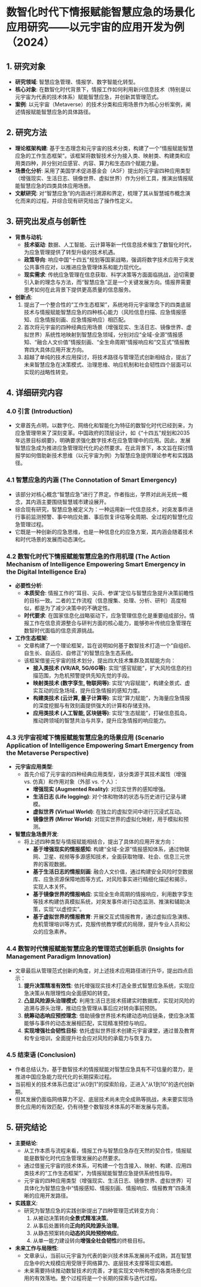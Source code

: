  # 数智化时代下情报赋能智慧应急的场景化应用研究——以元宇宙的应用开发为例（2024）

## 1. 研究对象
- **研究领域**: 智慧应急管理、情报学、数字智能化转型。
- **核心对象**: 在数智化时代背景下，情报工作如何利用新兴信息技术（特别是以元宇宙为代表的技术体系）赋能智慧应急，并创新其管理范式。
- **案例**: 以元宇宙（Metaverse）的技术分类和应用场景作为核心分析案例，阐述情报赋能智慧应急的具体路径。

## 2. 研究方法
- **理论框架构建**: 基于生态理念和元宇宙的技术分类，构建了一个“情报赋能智慧应急的工作生态框架”。该框架将数智技术分为接入类、映射类、构建类和应用类四种，并分别对应感官、内容、算力和生态四个赋能力量。
- **场景化分析**: 采用了美国学术促进基金会（ASF）提出的元宇宙四种应用类型（增强现实、生活日志、镜像世界、虚拟世界）作为分析工具，推演出情报赋能智慧应急的四类具体应用场景。
- **文献研究**: 对“智慧应急”的内涵进行溯源和界定，梳理了其从智慧城市概念演化而来的过程，并综合现有研究给出了操作性定义。

## 3. 研究出发点与创新性
- **背景与动机**:
    - **技术驱动**: 数据、人工智能、云计算等新一代信息技术催生了数智化时代，为应急管理提供了转型升级的技术机遇。
    - **政策导向**: 响应中国“十四五”规划等国家战略，强调将数字技术应用于突发公共事件应对，以推进应急管理体系和能力现代化。
    - **现实需求**: 传统应急管理在信息获取、科学决策等方面面临挑战，迫切需要引入新的理念与方法，而“智慧应急”正是一个关键发展方向。情报界需要思考如何在此背景下提供更高质量的信息服务。
- **创新点**:
    1. 提出了一个整合性的“工作生态框架”，系统地将元宇宙理念下的四类底层技术与情报赋能智慧应急的四种核心能力（风险信息扫描、应急情报感知、应急情报刻画、应急情报响应）相匹配。
    2. 首次将元宇宙的四种经典应用场景（增强现实、生活日志、镜像世界、虚拟世界）系统性地映射到智慧应急领域，分别对应“全域-全源”情报感知、“融合人文价值”情报刻画、“全生命周期”情报响应和“交互式”情报教育四大具体应用开发方向。
    3. 超越了单纯的技术应用探讨，将技术路径与管理范式创新相结合，提出了未来智慧应急在决策模式、治理思维、响应机制和社会韧性四个层面可以实现的战略性转变。

## 4. 详细研究内容
### 4.0 引言 (Introduction)
- 文章首先点明，以数字化、网络化和智能化为特征的数智化时代已经到来，为应急管理带来了深刻变革。中国政府的顶层设计，如《“十四五”规划和2035年远景目标纲要》，明确要求强化数字技术在应急管理中的应用。因此，发展智慧应急成为推进应急管理现代化的必然要求。在此背景下，本文旨在探讨情报学如何借助新技术思维（以元宇宙为例）为智慧应急提供理论参考和实践路径。

### 4.1 智慧应急的内涵 (The Connotation of Smart Emergency)
- 该部分对核心概念“智慧应急”进行了界定。作者指出，学界对此尚无统一概念，其内涵主要围绕智慧城市建设展开。
- 综合现有研究，智慧应急被定义为：一种运用新一代信息技术，对突发事件进行事前监测预警、事中响应处置、事后恢复评估等全周期、全过程的智慧化应急管理过程。
- 它既是一种创新的应急思维，也是一种信息化的应急方案，其内涵会随着技术和时代场景的发展而动态演化。

### 4.2 数智化时代下情报赋能智慧应急的作用机理 (The Action Mechanism of Intelligence Empowering Smart Emergency in the Digital Intelligence Era)
- **必要性分析**:
    - **本质契合**: 情报工作的“耳目、尖兵、参谋”定位与智慧应急提升决策前瞻性的目标一致。二者的工作流程（信息搜集、处理、分析、研判）高度相似，都是为了减少决策中的不确定性。
    - **时代要求**: 在国家信息化战略驱动下，应急管理信息化是重要组成部分。情报工作在信息资源整合与研判方面的核心能力，能够弥补传统应急管理在数智时代面临的信息资源挑战。
- **工作生态框架**:
    - 文章构建了一个理论框架，旨在说明如何基于数智技术打造一个“自组织、自生长、自适应、自修正”的智慧应急生态系统。
    - 该框架借鉴元宇宙的技术划分，提出四大技术集群及其赋能方向：
        - **接入类技术 (VR/AR, 5G/6G等)**: 实现“感官赋能”，扩大风险信息的扫描范围，为危机预警提供先知先觉的手段。
        - **映射类技术 (数字孪生, 物联网等)**: 实现“内容赋能”，构建全景式、虚实互动的应急场域，提升应急情报的感知力度。
        - **构建类技术 (云计算, 量子计算等)**: 实现“算力赋能”，为海量应急情报的深度挖掘与有效刻画提供强大的计算和存储支持。
        - **应用类技术 (人工智能, 区块链等)**: 实现“生态赋能”，打破信息孤岛，推动跨领域的智慧共治与共享，提升应急情报的响应能力。

### 4.3 元宇宙视域下情报赋能智慧应急的场景应用 (Scenario Application of Intelligence Empowering Smart Emergency from the Metaverse Perspective)
- **元宇宙应用类型**:
    - 首先介绍了元宇宙的四种经典应用类型，该分类源于其技术属性（增强 vs. 仿真）和作用对象（外部 vs. 个人）：
        - **增强现实 (Augmented Reality)**: 对现实世界的感知增强。
        - **生活日志 (Life logging)**: 对个体和物体的状态与历史进行记录与建模。
        - **虚拟世界 (Virtual World)**: 在独立的虚拟空间中进行沉浸式互动。
        - **镜像世界 (Mirror World)**: 对现实世界的虚拟化映射，用于模拟和预测。
- **智慧应急场景开发**:
    - 将上述四种类型与情报赋能相结合，提出了具体的应用开发方向：
        - **基于增强现实的情报感知**: 构建“全域-全源”情报感知体系，通过物联网、卫星、视频等多源感知技术，全面获取物理、社会、信息三元世界的客观数据。
        - **基于生活日志的情报刻画**: 融合人文价值，通过构建安全风险时空数据库、应急资源保障地图等方式，对风险事实进行精细化描述和揭示，实现人本关怀。
        - **基于镜像世界的情报响应**: 实现全生命周期的情报响应，利用数字孪生等技术构建仿真模拟系统，对突发事件进行动态监测、推演和辅助决策，实现“以虚控实”。
        - **基于虚拟世界的情报教育**: 开展交互式情报教育，通过虚拟应急演练、危机管理培训等方式，克服传统教学模式的局限，提升专业人员和公众的应急素养。

### 4.4 数智时代情报赋能智慧应急的管理范式创新启示 (Insights for Management Paradigm Innovation)
- 文章最后从管理范式创新的角度，对上述技术应用路径进行升华，提出四点启示：
    1. **提升决策精准有效性**: 依托增强现实技术打造全景式智慧应急系统，实现应急决策从有限理性向全面感知的转变。
    2. **凸显风险源头治理模式**: 利用生活日志技术搭建实时数据库，实现对风险的追溯与源头治理，推动应急管理从事后应对转向事前预防。
    3. **统筹动态响应预控理念**: 借助镜像世界技术构建动态响应链条，使应急决策能够与事件的动态发展相匹配，实现精准预控与响应。
    4. **实现增强社会韧性目标**: 依托虚拟世界技术创建元宇宙课堂，通过普及教育和专业培训，全面提升社会应对风险的承载力与恢复力。

### 4.5 结束语 (Conclusion)
- 作者总结认为，基于数智技术的情报赋能对智慧应急具有不可估量的潜力，是推进中国应急能力现代化的长期探索过程。
- 当前相关的技术体系已度过“从0到1”的探索阶段，正进入“从1到10”的迭代创新期。
- 但其发展仍面临网络算力不足、底层技术尚未完全成熟等挑战，未来要实现场景化应用的有效匹配，仍有待整个数智技术体系的不断发展与完善。

## 5. 研究结论
- **主要结论**:
    - 从工作本质与流程来看，情报工作与智慧应急存在天然的契合性，情报赋能是数智化时代应急管理发展的必然要求。
    - 通过借鉴元宇宙的技术体系，可构建一个包含接入、映射、构建、应用四类技术的“工作生态框架”，为情报赋能智慧应急提供系统性指导。
    - 元宇宙的四种应用类型（增强现实、生活日志、镜像世界、虚拟世界）可具体化为智慧应急中“情报感知、情报刻画、情报响应、情报教育”四条清晰的应用开发路径。
- **实践意义**:
    - 研究为智慧应急的实践创新提出了四种管理范式转变方向：
        1. 从被动决策转向**全景式精准决策**。
        2. 从事后处置转向**正向的风险源头治理**。
        3. 从静态预案转向**动态的风险预控响应**。
        4. 从单一能力建设转向**增强全社会韧性**的终极目标。
- **未来工作与局限性**:
    - 文章承认，当前以元宇宙为代表的新兴技术体系发展尚不成熟，其在智慧应急中的大规模应用受限于网络算力、底层技术支撑等现实难题。
    - 未来需要持续推动数智技术的完善，才能实现文中所构想的各类场景化应用的有效落地。整个过程将是一个长期的探索与迭代过程。